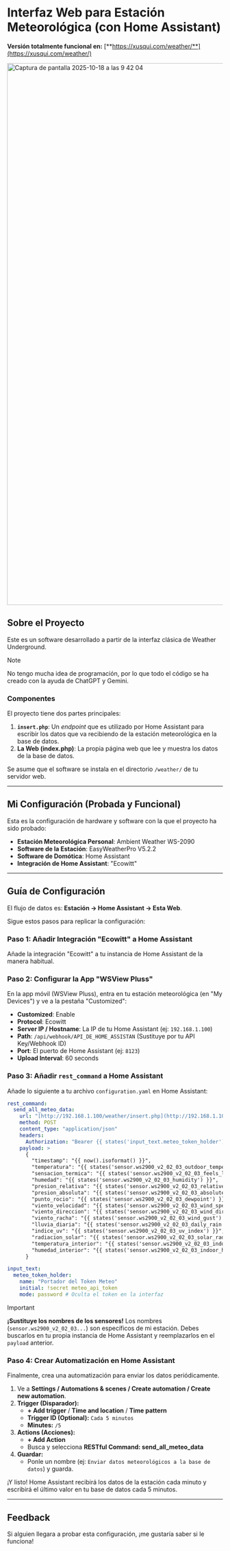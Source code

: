 # Interfaz Web para Estación Meteorológica (con Home Assistant)

**Versión totalmente funcional en:** [**https://xusqui.com/weather/**](https://xusqui.com/weather/)

<img width="1273" height="1264" alt="Captura de pantalla 2025-10-18 a las 9 42 04" src="https://github.com/user-attachments/assets/50994aba-f6c7-4ff5-9baf-ca1f2c293047" />

## Sobre el Proyecto

Este es un software desarrollado a partir de la interfaz clásica de Weather Underground.

> [!NOTE]
> No tengo mucha idea de programación, por lo que todo el código se ha creado con la ayuda de ChatGPT y Gemini.

### Componentes

El proyecto tiene dos partes principales:

1.  **`insert.php`**: Un *endpoint* que es utilizado por Home Assistant para escribir los datos que va recibiendo de la estación meteorológica en la base de datos.
2.  **La Web (index.php)**: La propia página web que lee y muestra los datos de la base de datos.

Se asume que el software se instala en el directorio `/weather/` de tu servidor web.

---

## Mi Configuración (Probada y Funcional)

Esta es la configuración de hardware y software con la que el proyecto ha sido probado:

* **Estación Meteorológica Personal**: Ambient Weather WS-2090
* **Software de la Estación**: EasyWeatherPro V5.2.2
* **Software de Domótica**: Home Assistant
* **Integración de Home Assistant**: "Ecowitt"

---

## Guía de Configuración

El flujo de datos es: **Estación $\rightarrow$ Home Assistant $\rightarrow$ Esta Web**.

Sigue estos pasos para replicar la configuración:

### Paso 1: Añadir Integración "Ecowitt" a Home Assistant

Añade la integración "Ecowitt" a tu instancia de Home Assistant de la manera habitual.

### Paso 2: Configurar la App "WSView Pluss"

En la app móvil (WSView Pluss), entra en tu estación meteorológica (en "My Devices") y ve a la pestaña "Customized":

* **Customized**: Enable
* **Protocol**: Ecowitt
* **Server IP / Hostname**: La IP de tu Home Assistant (ej: `192.168.1.100`)
* **Path**: `/api/webhook/API_DE_HOME_ASSISTAN` (Sustituye por tu API Key/Webhook ID)
* **Port**: El puerto de Home Assistant (ej: `8123`)
* **Upload Interval**: 60 seconds

### Paso 3: Añadir `rest_command` a Home Assistant

Añade lo siguiente a tu archivo `configuration.yaml` en Home Assistant:

```yaml
rest_command:
  send_all_meteo_data:
    url: "[http://192.168.1.100/weather/insert.php](http://192.168.1.100/weather/insert.php)" # Sustituye por la IP de tu servidor web
    method: POST
    content_type: "application/json"
    headers:
      Authorization: "Bearer {{ states('input_text.meteo_token_holder') }}"
    payload: >
      {
        "timestamp": "{{ now().isoformat() }}",
        "temperatura": "{{ states('sensor.ws2900_v2_02_03_outdoor_temperature') }}",
        "sensacion_termica": "{{ states('sensor.ws2900_v2_02_03_feels_like_temperature') }}",
        "humedad": "{{ states('sensor.ws2900_v2_02_03_humidity') }}",
        "presion_relativa": "{{ states('sensor.ws2900_v2_02_03_relative_pressure') }}",
        "presion_absoluta": "{{ states('sensor.ws2900_v2_02_03_absolute_pressure') }}",
        "punto_rocio": "{{ states('sensor.ws2900_v2_02_03_dewpoint') }}",
        "viento_velocidad": "{{ states('sensor.ws2900_v2_02_03_wind_speed') }}",
        "viento_direccion": "{{ states('sensor.ws2900_v2_02_03_wind_direction') }}",
        "viento_racha": "{{ states('sensor.ws2900_v2_02_03_wind_gust') }}",
        "lluvia_diaria": "{{ states('sensor.ws2900_v2_02_03_daily_rain') }}",
        "indice_uv": "{{ states('sensor.ws2900_v2_02_03_uv_index') }}",
        "radiacion_solar": "{{ states('sensor.ws2900_v2_02_03_solar_radiation') }}",
        "temperatura_interior": "{{ states('sensor.ws2900_v2_02_03_indoor_temperature') }}",
        "humedad_interior": "{{ states('sensor.ws2900_v2_02_03_indoor_humidity') }}"
      }

input_text:
  meteo_token_holder:
    name: "Portador del Token Meteo"
    initial: !secret meteo_api_token
    mode: password # Oculta el token en la interfaz
```
> [!IMPORTANT]
> **¡Sustituye los nombres de los sensores!** Los nombres (`sensor.ws2900_v2_02_03...`) son específicos de mi estación. Debes buscarlos en tu propia instancia de Home Assistant y reemplazarlos en el `payload` anterior.

### Paso 4: Crear Automatización en Home Assistant

Finalmente, crea una automatización para enviar los datos periódicamente.

1.  Ve a **Settings / Automations & scenes / Create automation / Create new automation**.
2.  **Trigger (Disparador):**
    * **+ Add trigger** / **Time and location** / **Time pattern**
    * **Trigger ID (Optional):** `Cada 5 minutos`
    * **Minutes:** `/5`
3.  **Actions (Acciones):**
    * **+ Add Action**
    * Busca y selecciona **RESTful Command: send_all_meteo_data**
4.  **Guardar:**
    * Ponle un nombre (ej: `Enviar datos meteorológicos a la base de datos`) y guarda.

¡Y listo! Home Assistant recibirá los datos de la estación cada minuto y escribirá el último valor en tu base de datos cada 5 minutos.

---

## Feedback

Si alguien llegara a probar esta configuración, ¡me gustaría saber si le funciona!